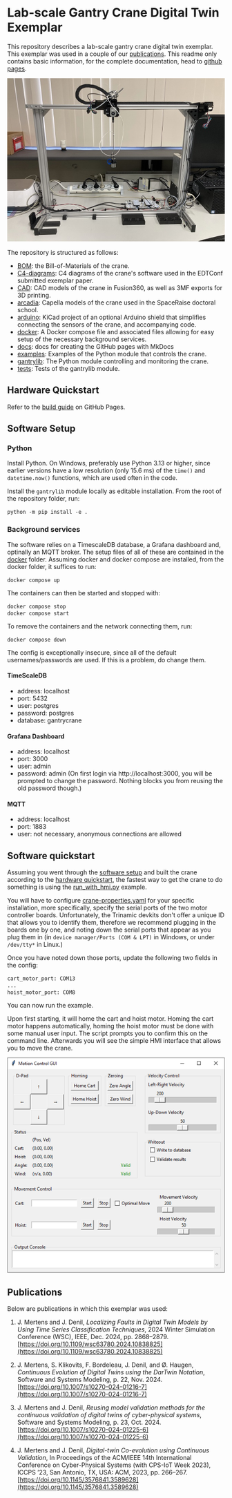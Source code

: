 # Lab-scale Gantry Crane Digital Twin Exemplar

This repository describes a lab-scale gantry crane digital twin exemplar. This exemplar was used in a couple of our [publications](#publications). This readme only contains basic information, for the complete documentation, head to [github pages](https://Cosys-Lab.github.io/lab-scale-gantry-crane/).

![The gantry crane](docs/assets/crane-front.jpg)

The repository is structured as follows:

- [BOM](BOM/): the Bill-of-Materials of the crane.
- [C4-diagrams](C4-diagrams/): C4 diagrams of the crane's software used in the EDTConf submitted exemplar paper.
- [CAD](CAD/): CAD models of the crane in Fusion360, as well as 3MF exports for 3D printing.
- [arcadia](arcadia/): Capella models of the crane used in the SpaceRaise doctoral school.
- [arduino](arduino/): KiCad project of an optional Arduino shield that simplifies connecting the sensors of the crane, and accompanying code.
- [docker](docker/): A Docker compose file and associated files allowing for easy setup of the necessary background services.
- [docs](docs/): docs for creating the GitHub pages with MkDocs
- [examples](examples/): Examples of the Python module that controls the crane.
- [gantrylib](gantrylib/): The Python module controlling and monitoring the crane.
- [tests](tests/): Tests of the gantrylib module.

## Hardware Quickstart

Refer to the [build guide](https://cosys-lab.github.io/lab-scale-gantry-crane/build/) on GitHub Pages.

## Software Setup

### Python

Install Python. On Windows, preferably use Python 3.13 or higher, since earlier versions have a low resolution (only 15.6 ms) of the `time()` and `datetime.now()` functions, which are used often in the code.

Install the `gantrylib` module locally as editable installation. From the root of the repository folder, run:

    python -m pip install -e .

### Background services

The software relies on a TimescaleDB database, a Grafana dashboard and, optinally an MQTT broker. The setup files of all of these are contained in the [docker](docker/) folder. Assuming docker and docker compose are installed, from the docker folder, it suffices to run:

    docker compose up

The containers can then be started and stopped with:

    docker compose stop
    docker compose start

To remove the containers and the network connecting them, run:

    docker compose down

The config is exceptionally insecure, since all of the default usernames/passwords are used. If this is a problem, do change them.

#### TimeScaleDB
- address: localhost
- port: 5432
- user: postgres
- password: postgres
- database: gantrycrane

#### Grafana Dashboard
- address: localhost
- port: 3000
- user: admin
- password: admin (On first login via http://localhost:3000, you will be prompted to change the password. Nothing blocks you from reusing the old password though.)

#### MQTT
- address: localhost
- port: 1883
- user: not necessary, anonymous connections are allowed

## Software quickstart

Assuming you went through the [software setup](#software-setup) and built the crane according to the [hardware quickstart](#hardware-quickstart), the fastest way to get the crane to do something is using the [run_with_hmi.py](examples/run_with_hmi.py) example.

You will have to configure [crane-properties.yaml](examples/crane-properties.yaml) for your specific installation, more specifically, specify the serial ports of the two motor controller boards. Unfortunately, the Trinamic devkits don't offer a unique ID that allows you to identify them, therefore we recommend plugging in the boards one by one, and noting down the serial ports that appear as you plug them in (in `device manager/Ports (COM & LPT)` in Windows, or under `/dev/tty*` in Linux.)

Once you have noted down those ports, update the following two fields in the config:

    cart_motor_port: COM13
    ...
    hoist_motor_port: COM8

You can now run the example.

Upon first starting, it will home the cart and hoist motor. Homing the cart motor happens automatically, homing the hoist motor must be done with some manual user input. The script prompts you to confirm this on the command line. Afterwards you will see the simple HMI interface that allows you to move the crane.

![HMI Screenshot](docs/assets/HMI.png)

## Publications

Below are publications in which this exemplar was used:

1. J. Mertens and J. Denil, *Localizing Faults in Digital Twin Models by Using Time Series Classification Techniques*, 2024 Winter Simulation Conference (WSC), IEEE, Dec. 2024, pp. 2868–2879. [https://doi.org/10.1109/wsc63780.2024.10838825](https://doi.org/10.1109/wsc63780.2024.10838825)

2. J. Mertens, S. Klikovits, F. Bordeleau, J. Denil, and Ø. Haugen, *Continuous Evolution of Digital Twins using the DarTwin Notation*, Software and Systems Modeling, p. 22, Nov. 2024. [https://doi.org/10.1007/s10270-024-01216-7](https://doi.org/10.1007/s10270-024-01216-7)

3. J. Mertens and J. Denil, *Reusing model validation methods for the continuous validation of digital twins of cyber-physical systems*, Software and Systems Modeling, p. 23, Oct. 2024. [https://doi.org/10.1007/s10270-024-01225-6](https://doi.org/10.1007/s10270-024-01225-6)

4. J. Mertens and J. Denil, *Digital-twin Co-evolution using Continuous Validation*, In Proceedings of the ACM/IEEE 14th International Conference on Cyber-Physical Systems (with CPS-IoT Week 2023), ICCPS ’23, San Antonio, TX, USA: ACM, 2023, pp. 266–267. [https://doi.org/10.1145/3576841.3589628](https://doi.org/10.1145/3576841.3589628)


